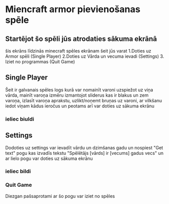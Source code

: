 # Miencraft armor pievienošanas spēle

## Startējot šo spēli jūs atrodaties sākuma ekrānā
šis ekrāns līdzinās minecraft spēles ekrānam šeit jūs varat
1.Doties uz Armor spēli (Single Player)
2.Doties uz Vārda un vecuma ievadi (Settings)
3. Iziet no programmas (Quit Game)
## Single Player
Šeit ir galvanais spēles logs kurā var nomainīt varoni uzspiežot uz viņa vārda, mainīt varoņa izmēru izmantojot sliderus kas ir blakus un zem varoņa,
izlasīt varoņa aprakstu, uzlikt/noņemt bruņas uz varoni, ar vilkšanu iedot viņam kādus ieročus un peotams arī var doties uz sākuma ekrānu 
### ieliec biuldi
## Settings
Dodoties uz settings var ievadīt vārdu un dzimšanas gadu un nospiest "Get text" pogu kas izvadīs tekstu "Spēlētājs [vārds] ir [vecums] gadus vecs" un ar lielo pogu var doties uz sākuma ekrānu
### ieliec bildi 
### Quit Game
Diezgan pašsaprotami ar šo pogu var iziet no spēles
